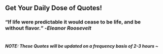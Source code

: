 ## Get Your Daily Dose of Quotes!
### <q>If life were predictable it would cease to be life, and be without flavor.</q> -<em>Eleanor Roosevelt</em> <br><br>
##### NOTE: These Quotes will be updated on a frequency basis of 2-3 hours ~
